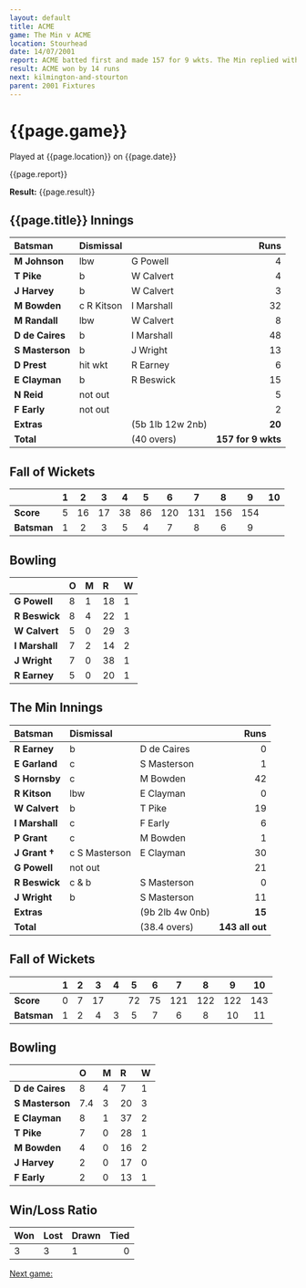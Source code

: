 ```yaml
---
layout: default
title: ACME
game: The Min v ACME
location: Stourhead
date: 14/07/2001
report: ACME batted first and made 157 for 9 wkts. The Min replied with 143 all out
result: ACME won by 14 runs
next: kilmington-and-stourton
parent: 2001 Fixtures
---
```


# {{page.game}}

Played at {{page.location}} on {{page.date}}

{{page.report}}

**Result:** {{page.result}}

## {{page.title}} Innings

| Batsman | Dismissal |  | Runs |
|:---|:---|---|---:|
| **M Johnson** | lbw | G Powell | 4 |
| **T Pike** | b | W Calvert | 4 |
| **J Harvey** | b | W Calvert | 3 |
| **M Bowden** | c R Kitson | I Marshall | 32 |
| **M Randall** | lbw | W Calvert | 8 |
| **D de Caires** | b | I Marshall | 48 |
| **S Masterson** | b | J Wright | 13 |
| **D Prest** | hit wkt | R Earney | 6 |
| **E Clayman** | b | R Beswick | 15 |
| **N Reid** | not out |  | 5 |
| **F Early** | not out |  | 2 |
| **Extras** | | (5b 1lb 12w 2nb) | **20** |
| **Total** | | (40 overs) | **157 for 9 wkts** |

## Fall of Wickets

| | 1 | 2 | 3 | 4 | 5 | 6 | 7 | 8 | 9 | 10 |
|---|:---:|:---:|:---:|:---:|:---:|:---:|:---:|:---:|:---:|:---:|
| **Score** | 5 | 16 | 17 | 38 | 86 | 120 | 131 | 156 | 154 |  |
| **Batsman** | 1 | 2 | 3 | 5 | 4 | 7 | 8 | 6 | 9 |  |

## Bowling

| | O | M | R | W |
|---|:---|:---|:---|:---|
| **G Powell** | 8 | 1 | 18 | 1 |
| **R Beswick** | 8 | 4 | 22 | 1 |
| **W Calvert** | 5 | 0 | 29 | 3 |
| **I Marshall** | 7 | 2 | 14 | 2 |
| **J Wright** | 7 | 0 | 38 | 1 |
| **R Earney** | 5 | 0 | 20 | 1 |

## The Min Innings

| Batsman | Dismissal |  | Runs |
|:---|:---|---|---:|
| **R Earney** | b | D de Caires | 0 |
| **E Garland** | c | S Masterson | 1 |
| **S Hornsby** | c | M Bowden | 42 |
| **R Kitson** | lbw | E Clayman | 0 |
| **W Calvert** | b | T Pike | 19 |
| **I Marshall** | c | F Early | 6 |
| **P Grant** | c | M Bowden | 1 |
| **J Grant &#8224;** | c S Masterson | E Clayman | 30 |
| **G Powell** | not out |  | 21 |
| **R Beswick** | c & b | S Masterson | 0 |
| **J Wright** | b | S Masterson | 11 |
| **Extras** | | (9b 2lb 4w 0nb) | **15** |
| **Total** | | (38.4 overs) | **143 all out** |

## Fall of Wickets

| | 1 | 2 | 3 | 4 | 5 | 6 | 7 | 8 | 9 | 10 |
|---|:---:|:---:|:---:|:---:|:---:|:---:|:---:|:---:|:---:|:---:|
| **Score** | 0 | 7 | 17 |  | 72 | 75 | 121 | 122 | 122 | 143 |
| **Batsman** | 1 | 2 | 4 | 3 | 5 | 7 | 6 | 8 | 10 | 11 |

## Bowling

| | O | M | R | W |
|---|:---|:---|:---|:---|
| **D de Caires** | 8 | 4 | 7 | 1 |
| **S Masterson** | 7.4 | 3 | 20 | 3 |
| **E Clayman** | 8 | 1 | 37 | 2 |
| **T Pike** | 7 | 0 | 28 | 1 |
| **M Bowden** | 4 | 0 | 16 | 2 |
| **J Harvey** | 2 | 0 | 17 | 0 |
| **F Early** | 2 | 0 | 13 | 1 |

## Win/Loss Ratio

| Won | Lost | Drawn | Tied |
|:---|:---|:---|---:|
| 3 | 3 | 1 | 0 |

[Next game:]({{page.next}})